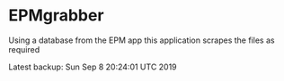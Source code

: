 # EPMgrabber
Using a database from the EPM app this application scrapes the files as required


Latest backup: Sun Sep 8 20:24:01 UTC 2019
